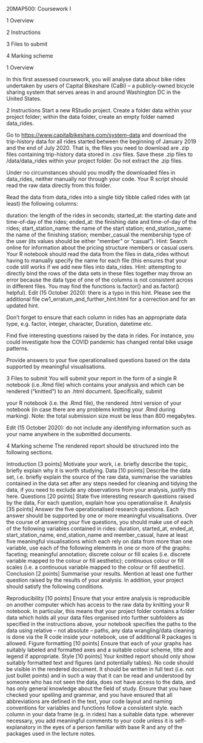 20MAP500: Coursework I

1 Overview

2 Instructions

3 Files to submit

4 Marking scheme

1 Overview

In this first assessed coursework, you will analyse data about bike rides undertaken by users of Capital Bikeshare (CaBi) – a publicly-owned bicycle sharing system that serves areas in and around Washington DC in the United States.

2 Instructions
Start a new RStudio project. Create a folder data within your project folder; within the data folder, create an empty folder named data_rides.

Go to https://www.capitalbikeshare.com/system-data and download the trip-history data for all rides started between the beginning of January 2019 and the end of July 2020. That is, the files you need to download are .zip files containing trip-history data stored in .csv files. Save these .zip files to /data/data_rides within your project folder. Do not extract the .zip files.

Under no circumstances should you modify the downloaded files in data_rides, neither manually nor through your code. Your R script should read the raw data directly from this folder.

Read the data from data_rides into a single tidy tibble called rides with (at least) the following columns:

duration: the length of the rides in seconds;
started_at: the starting date and time-of-day of the rides;
ended_at: the finishing date and time-of-day of the rides;
start_station_name: the name of the start station;
end_station_name: the name of the finishing station;
member_casual the membership type of the user (its values should be either “member” or “casual”). Hint: Search online for information about the pricing structure members or casual users.
Your R notebook should read the data from the files in data_rides without having to manually specify the name for each file (this ensures that your code still works if we add new files into data_rides. Hint: attempting to directly bind the rows of the data sets in these files together may throw an error because the data type of one of the columns is not consistent across in different files. You may find the functions is.factor() and as.factor() helpful). Edit (15 October 2020): there is a typo in this hint. Please see the additional file cw1_erratum_and_further_hint.html for a correction and for an updated hint.

Don’t forget to ensure that each column in rides has an appropriate data type, e.g. factor, integer, character, Duration, datetime etc.

Find five interesting questions raised by the data in rides. For instance, you could investigate how the COVID pandemic has changed rental bike usage patterns.

Provide answers to your five operationalised questions based on the data supported by meaningful visualisations.

3 Files to submit
You will submit your report in the form of a single R notebook (i.e..Rmd file) which contains your analysis and which can be rendered (“knitted”) to an .html document. Specifically, submit

your R notebook (i.e. the .Rmd file),
the rendered .html version of your notebook (in case there are any problems knitting your .Rmd during marking).
Note: the total submission size must be less than 800 megabytes.

Edit (15 October 2020): do not include any identifying information such as your name anywhere in the submitted documents.

4 Marking scheme
The rendered report should be structured into the following sections.

Introduction [3 points]
Motivate your work, i.e.
briefly describe the topic,
briefly explain why it is worth studying.
Data [10 points]
Describe the data set, i.e.
briefly explain the source of the raw data,
summarise the variables contained in the data set after any steps needed for cleaning and tidying the data,
if you need to exclude any observations from your analysis, justify this here.
Questions [20 points]
State five interesting research questions raised by the data,
For each question, explain how you operationalise it.
Analysis [35 points]
Answer the five operationalised research questions.
Each answer should be supported by one or more meaningful visualisations.
Over the course of answering your five questions, you should
make use of each of the following variables contained in rides: duration, started_at, ended_at, start_station_name, end_station_name and member_casual,
have at least five meaningful visualisations which each rely on data from more than one variable,
use each of the following elements in one or more of the graphs:
faceting;
meaningful annotation;
discrete colour or fill scales (i.e. discrete variable mapped to the colour or fill aesthetic);
continuous colour or fill scales (i.e. a continuous variable mapped to the colour or fill aesthetic).
Conclusion [2 points]
Summarise your results.
Mention at least one further question raised by the results of your analysis.
In addition, your project should satisfy the following conditions.

Reproducibility [10 points]
Ensure that your entire analysis is reproducible on another computer which has access to the raw data by knitting your R notebook. In particular, this means that
your project folder contains a folder data which holds all your data files organised into further subfolders as specified in the instructions above,
your notebook specifies the paths to the data using relative – not absolute – paths,
any data wrangling/data cleaning is done via the R code inside your notebook,
use of additional R packages is allowed.
Figure formatting [10 points]
Ensure that each of your graphs has suitably labeled and formatted axes and a suitable colour scheme, title and legend if appropriate.
Style [10 points]
Your knitted report should only show suitably formatted text and figures (and potentially tables). No code should be visible in the rendered document. It should be written in full text (i.e. not just bullet points) and in such a way that it can be read and understood by someone who has not seen the data, does not have access to the data, and has only general knowledge about the field of study.
Ensure that
you have checked your spelling and grammar, and you have ensured that all abbreviations are defined in the text,
your code layout and naming conventions for variables and functions follow a consistent style.
each column in your data frame (e.g. in rides) has a suitable data type.
wherever necessary, you add meaningful comments to your code unless it is self-explanatory in the eyes of a person familiar with base R and any of the packages used in the lecture notes.
